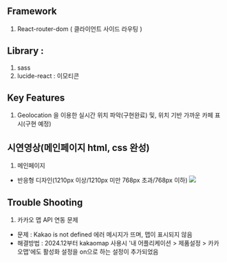 ## Framework
1) React-router-dom ( 클라이언트 사이드 라우팅 )

## Library :
1) sass
2) lucide-react : 이모티콘

## Key Features
1) Geolocation 을 이용한 실시간 위치 파악(구현완료) 및, 위치 기반 가까운 카페 표시(구현 예정)

## 시연영상(메인페이지 html, css 완성)
1) 메인페이지
- 반응형 디자인(1210px 이상/1210px 미만 768px 초과/768px 이하)
![](https://velog.velcdn.com/images/kimmy25312/post/977c5ac0-4d32-446a-8c6f-60f066d62336/image.gif)

## Trouble Shooting
1) 카카오 맵 API 연동 문제
- 문제 : Kakao is not defined 에러 메시지가 뜨며, 맵이 표시되지 않음
- 해결방법 : 2024.12부터 kakaomap 사용시 '내 어플리케이션 > 제품설정 > 카카오맵'에도 활성화 설정을 on으로 하는 설정이 추가되었음

